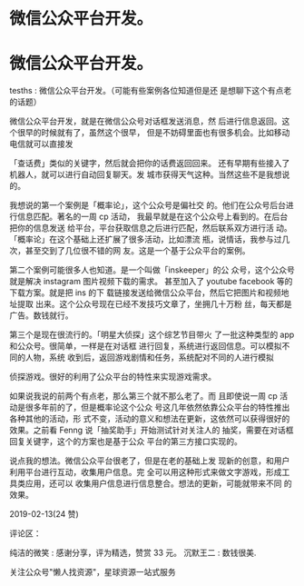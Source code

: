 # 微信公众平台开发。

# 微信公众平台开发。

tesths : 微信公众平台开发。（可能有些案例各位知道但是还 是想聊下这个有点老的话题）

微信公众平台开发，就是在微信公众号对话框发送消息，然 后进行信息返回。这个很早的时候就有了，虽然这个很早， 但是不妨碍里面也有很多机会。比如移动电信就可以直接发

「查话费」类似的关键字，然后就会把你的话费返回回来。 还有早期有些接入了机器人，就可以进行自动回复聊天。发 城市获得天气这种。当然这些不是我想说的。

我想说的第一个案例是「概率论」，这个公众号是偏社交 的。他们在公众号后台进行信息匹配。著名的一周 cp 活动， 我最早就是在这个公众号上看到的。在后台把你的信息发送 给平台，平台获取信息之后进行匹配，然后联系双方进行活 动。「概率论」在这个基础上还扩展了很多活动，比如漂流 瓶，说情话，我参与过几次，甚至交到了几位很不错的网 友。这是一个基于公众平台的案例。

第二个案例可能很多人也知道。是一个叫做「inskeeper」的公 众号，这个公众号就是解决 instagram 图片视频下载的需求。 甚至加入了 youtube facebook 等的下载方案。就是把 ins 的下 载链接发送给微信公众平台，然后它把图片和视频地址提取 出来。这个公众号现在已经不发技巧文章了，坐拥几十万粉 丝，每天都是广告。数钱就行。

第三个是现在很流行的。「明星大侦探」这个综艺节目带火 了一批这种类型的 app 和公众号。很简单，一样是在对话框 进行回复，系统进行返回信息。可以模拟不同的人物，系统 收到后，返回游戏剧情和任务，系统配对不同的人进行模拟

侦探游戏。很好的利用了公众平台的特性来实现游戏需求。

如果说我说的前两个有点老，那么第三个就不那么老了。而 且即使说一周 cp 活动是很多年前的了，但是概率论这个公众 号这几年依然依靠公众平台的特性推出各种其他的活动，形 式不变，活动的意义和想法在更新，这依然可以获得很好的 效果。之前看 Fenng 说「抽奖助手」开始测试针对关注人的 抽奖，需要在对话框回复关键字，这个的方案也是基于公众 平台的第三方接口实现的。

说点我的想法。微信公众平台很老了，但是在老的基础上发 现新的创意，和用户利用平台进行互动，收集用户信息。完 全可以用这种形式来做文字游戏，形成工具类应用，还可以 收集用户信息进行信息整合。想法的更新，可能就带来不同 的效果。

2019-02-13(24 赞)

评论区：

纯洁的微笑 : 感谢分享，评为精选，赞赏 33 元。 沉默王二 : 数钱很美.

关注公众号"懒人找资源"，星球资源一站式服务